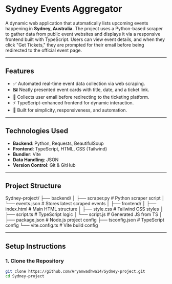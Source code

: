 # Sydney Events Aggregator

A dynamic web application that automatically lists upcoming events happening in **Sydney, Australia**. The project uses a Python-based scraper to gather data from public event websites and displays it via a responsive frontend built with TypeScript. Users can view event details, and when they click "Get Tickets," they are prompted for their email before being redirected to the official event page.

---

## Features

- ✅ Automated real-time event data collection via web scraping.
- 🖼️ Neatly presented event cards with title, date, and a ticket link.
- 📧 Collects user email before redirecting to the ticketing platform.
- ⚡ TypeScript-enhanced frontend for dynamic interaction.
- 🎯 Built for simplicity, responsiveness, and automation.

---

## Technologies Used

- **Backend**: Python, Requests, BeautifulSoup
- **Frontend**: TypeScript, HTML, CSS (Tailwind)
- **Bundler**: Vite
- **Data Handling**: JSON
- **Version Control**: Git & GitHub

---

## Project Structure

Sydney-project/
├── backend/
│ ├── scraper.py # Python scraper script
│ └── events.json # Stores latest scraped events
│
├── frontend/
│ ├── index.html # Main HTML structure
│ ├── style.css # Tailwind CSS styles
│ ├── script.ts # TypeScript logic
│ └── script.js # Generated JS from TS
│
├── package.json # Node.js project config
├── tsconfig.json # TypeScript config
└── vite.config.ts # Vite build config



---

## Setup Instructions

### 1. Clone the Repository

```bash
git clone https://github.com/Aryanwadhwa14/Sydney-project.git
cd Sydney-project
